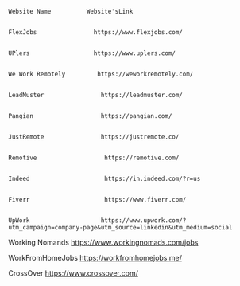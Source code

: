     Website Name          Website'sLink                 


    FlexJobs                https://www.flexjobs.com/               


    UPlers                  https://www.uplers.com/                


    We Work Remotely         https://weworkremotely.com/       

    
    LeadMuster                https://leadmuster.com/


    Pangian                   https://pangian.com/


    JustRemote                https://justremote.co/


    Remotive                   https://remotive.com/


    Indeed                     https://in.indeed.com/?r=us


    Fiverr                     https://www.fiverr.com/


    UpWork                    https://www.upwork.com/?utm_campaign=company-page&utm_source=linkedin&utm_medium=social



   Working Nomands              https://www.workingnomads.com/jobs


   WorkFromHomeJobs             https://workfromhomejobs.me/
  

   CrossOver                    https://www.crossover.com/

   

   


